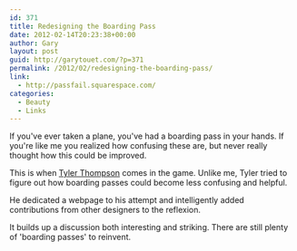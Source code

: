 ```yaml
---
id: 371
title: Redesigning the Boarding Pass
date: 2012-02-14T20:23:38+00:00
author: Gary
layout: post
guid: http://garytouet.com/?p=371
permalink: /2012/02/redesigning-the-boarding-pass/
link:
  - http://passfail.squarespace.com/
categories:
  - Beauty
  - Links
---
```


If you've ever taken a plane, you've had a boarding pass in your hands. If you're like me you realized how confusing these are, but never really thought how this could be improved.

This is when <a href="http://twitter.com/#!/tyler_thompson">Tyler Thompson</a> comes in the game. Unlike me, Tyler tried to figure out how boarding passes could become less confusing and helpful.

He dedicated a webpage to his attempt and intelligently added contributions from other designers to the reflexion.

It builds up a discussion both interesting and striking. There are still plenty of 'boarding passes' to reinvent.
